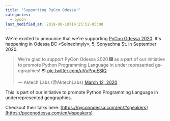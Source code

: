 ```yaml
---
title: "Supporting PyCon Odessa!"
categories:
  - pycon
last_modified_at: 2019-06-10T14:25:52-05:00
---
```



We're excited to announce that we're supporting [PyCon Odessa 2020](https://pyconodessa.com/).
It's happening in Odessa BC «Solnechnyiy», 5, Sonyachna St. in September 2020.

<blockquote class="twitter-tweet"><p lang="en" dir="ltr">We&#39;re glad to support PyCon Odessa 2020 🎆 as a part of our initiative to promote Python Programming Language in under represented geographies! 🌏 <a href="https://t.co/uVuPpuESlQ">pic.twitter.com/uVuPpuESlQ</a></p>&mdash; Aktech Labs (@AktechLabs) <a href="https://twitter.com/AktechLabs/status/1237896018081046528?ref_src=twsrc%5Etfw">March 12, 2020</a></blockquote> <script async src="https://platform.twitter.com/widgets.js" charset="utf-8"></script>

This is part of our initiative to promote Python Programming Language in underrepresented geographies.

Checkout their talks here: [https://pyconodessa.com/en/#speakers](https://pyconodessa.com/en/#speakers)

                                     

